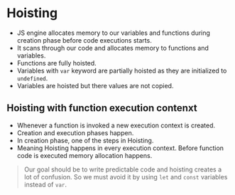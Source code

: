 # Hoisting

- JS engine allocates memory to our variables and functions during creation phase before code executions starts.
- It scans through our code and allocates memory to functions and variables.
- Functions are fully hoisted.
- Variables with `var` keyword are partially hoisted as they are initialized to `undefined`.
- Variables are hoisted but there values are not copied.

## Hoisting with function execution contenxt

- Whenever a function is invoked a new execution context is created.
- Creation and execution phases happen.
- In creation phase, one of the steps in Hoisting.
- Meaning Hoisting happens in every execution context. Before function code is executed memory allocation happens.


> Our goal should be to write predictable code and hoisting creates a lot of confusion. So we must avoid it by using `let` and `const` variables instead of `var`.
